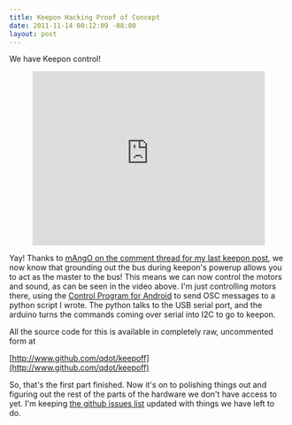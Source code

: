 ```yaml
--- 
title: Keepon Hacking Proof of Concept
date: 2011-11-14 00:12:09 -08:00
layout: post
---
```


We have Keepon control!

<CENTER><iframe width="420" height="315" src="http://www.youtube.com/embed/P0u2lakH5nc" frameborder="0" allowfullscreen></iframe></CENTER>

Yay! Thanks to [mAngO on the comment thread for my last keepon post](http://www.nonpolynomial.com/2011/11/09/mykeepon-hacking/#comment-359766077), we now know that grounding out the bus during keepon's powerup allows you to act as the master to the bus! This means we can now control the motors and sound, as can be seen in the video above. I'm just controlling motors there, using the [Control Program for Android](http://charlie-roberts.com/Control/) to send OSC messages to a python script I wrote. The python talks to the USB serial port, and the arduino turns the commands coming over serial into I2C to go to keepon.

All the source code for this is available in completely raw, uncommented form at

[http://www.github.com/qdot/keepoff](http://www.github.com/qdot/keepoff)

So, that's the first part finished. Now it's on to polishing things out and figuring out the rest of the parts of the hardware we don't have access to yet. I'm keeping [the github issues list](http://www.github.com/qdot/keepoff/issues) updated with things we have left to do.
